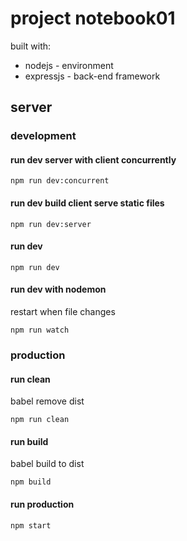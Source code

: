# project notebook01

built with:
- nodejs - environment
- expressjs - back-end framework

## server

### development

#### run dev server with client concurrently

```shell
npm run dev:concurrent
```

#### run dev build client serve static files

```shell
npm run dev:server
```

#### run dev

```shell
npm run dev
```

#### run dev with nodemon
restart when file changes

```shell
npm run watch
```

### production

#### run clean

babel remove dist

```shell
npm run clean
```

#### run build

babel build to dist

```shell
npm build
```

#### run production

```shell
npm start
```